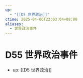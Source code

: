 ```yaml
---
up:
  - "[[D5 世界政治]]"
ctime: 2025-04-06T22:03:04+08:00
aliases:
  - 世界政治事件
---
```


# D55 世界政治事件

- up: [[D5 世界政治]]
